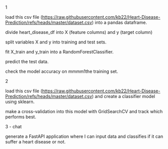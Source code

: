 1

load this csv file (https://raw.githubusercontent.com/kb22/Heart-Disease-Prediction/refs/heads/master/dataset.csv) into a pandas dataframe.

divide heart_disease_df into X (feature columns) and y (target column)

split variables X and y into training and test sets.

fit X_train and y_train into a RandomForestClassifier.

predict the test data.

check the model accuracy on mmmm1the training set.



2 

load this csv file (https://raw.githubusercontent.com/kb22/Heart-Disease-Prediction/refs/heads/master/dataset.csv) and create a classifier model using sklearn.

make a cross-validation into this model with GridSearchCV and track which performs best.


3 - chat

generate a FastAPI application where I can input data and classifies if it can suffer a heart disease or not.
